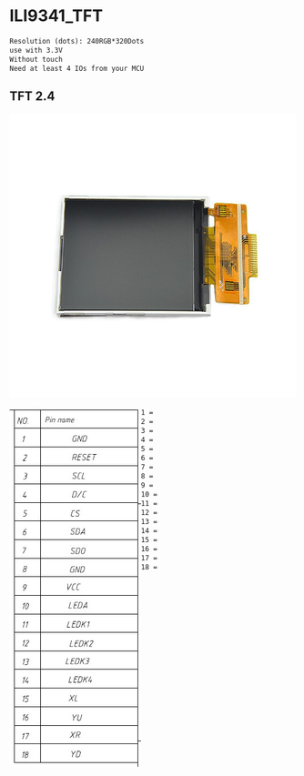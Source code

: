 # ILI9341_TFT

```
Resolution (dots): 240RGB*320Dots
use with 3.3V
Without touch
Need at least 4 IOs from your MCU
```
## TFT 2.4
<p align="center">
  <img width="800" height="500" src="https://github.com/tronicanet/ILI9341_TFT/blob/master/img/tft.jpg">
</p>

<p align="center">
  <img align="left" src="https://github.com/tronicanet/ILI9341_TFT/blob/master/img/pin.jpg">
</p>

```
1 =
2 =
3 =
4 =
5 =
6 =
7 =
8 =
9 =
10 =
11 =
12 =
13 =
14 =
15 = 
16 =
17 =
18 =
```
